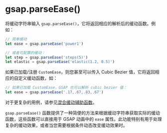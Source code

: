 # gsap.parseEase()

将缓动字符串输入 `gsap.parseEase()`，它将返回相应的解析后的缓动函数。例如：

```javascript
// 简单缓动
let ease = gsap.parseEase('power1')

// 或者可配置的缓动：
let step = gsap.parseEase('steps(5)')
let elastic = gsap.parseEase('elastic(1.2, 0.5)')
```

如果已加载/注册 `CustomEase`，则您甚至可以传入 Cubic Bezier 值，它将返回相应的自定义缓动函数，如：

```javascript
// 如果已加载 CustomEase，GSAP 也可以解析 cubic bezier 值：
let ease = gsap.parseEase('.17,.67,.83,.67')
```

对于更复杂的用例，请参见[混合缓动辅助函数](https://gsap.com/docs/v3/HelperFunctions#blend-eases)。

`gsap.parseEase()` 函数提供了一种简便的方法来根据缓动字符串获取实际的缓动函数，这些函数可以直接用于 GSAP 动画中的 `ease` 属性。此功能特别有用于处理复杂的缓动效果，或者当您需要根据条件动态改变缓动效果时。
